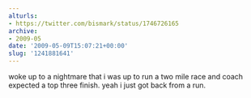 ```yaml
---
alturls:
- https://twitter.com/bismark/status/1746726165
archive:
- 2009-05
date: '2009-05-09T15:07:21+00:00'
slug: '1241881641'
---
```


woke up to a nightmare that i was up to run a two mile race and coach expected a top three finish. yeah i just got back from a run.

